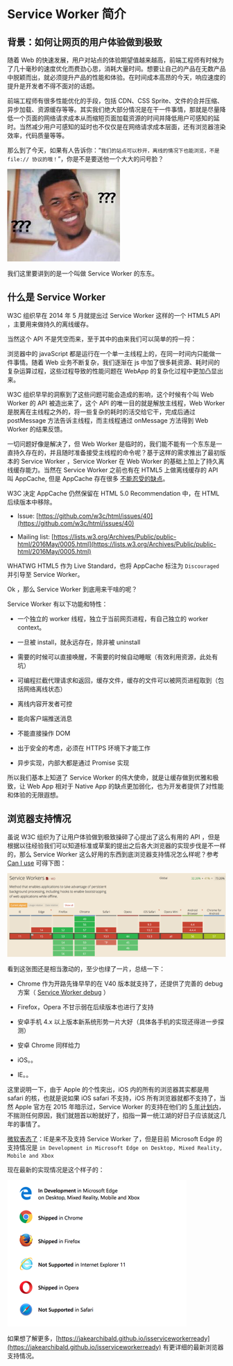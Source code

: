 # Service Worker 简介

## 背景：如何让网页的用户体验做到极致

随着 Web 的快速发展，用户对站点的体验期望值越来越高，前端工程师有时候为了几十毫秒的速度优化而费劲心思，消耗大量时间。想要让自己的产品在无数产品中脱颖而出，就必须提升产品的性能和体验。在时间成本高昂的今天，响应速度的提升是开发者不得不面对的话题。

前端工程师有很多性能优化的手段，包括 CDN、CSS Sprite、文件的合并压缩、异步加载、资源缓存等等。其实我们绝大部分情况是在干一件事情，那就是尽量降低一个页面的网络请求成本从而缩短页面加载资源的时间并降低用户可感知的延时。当然减少用户可感知的延时也不仅仅是在网络请求成本层面，还有浏览器渲染效率，代码质量等等。

那么到了今天，如果有人告诉你：“`我们的站点可以秒开，离线的情况下也能浏览，不是 file:// 协议的哦！`”，你是不是要送他一个大大的问号脸？

![问号脸](./images/nick.jpg)

我们这里要讲到的是一个叫做 Service Worker 的东东。

## 什么是 Service Worker

W3C 组织早在 2014 年 5 月就提出过 Service Worker 这样的一个 HTML5 API ，主要用来做持久的离线缓存。

当然这个 API 不是凭空而来，至于其中的由来我们可以简单的捋一捋：

浏览器中的 javaScript 都是运行在一个单一主线程上的，在同一时间内只能做一件事情。随着 Web 业务不断复杂，我们逐渐在 js 中加了很多耗资源、耗时间的复杂运算过程，这些过程导致的性能问题在 WebApp 的复杂化过程中更加凸显出来。

W3C 组织早早的洞察到了这些问题可能会造成的影响，这个时候有个叫 Web Worker 的 API 被造出来了，这个 API 的唯一目的就是解放主线程，Web Worker 是脱离在主线程之外的，将一些复杂的耗时的活交给它干，完成后通过 postMessage 方法告诉主线程，而主线程通过 onMessage 方法得到 Web Worker 的结果反馈。

一切问题好像是解决了，但 Web Worker 是临时的，我们能不能有一个东东是一直持久存在的，并且随时准备接受主线程的命令呢？基于这样的需求推出了最初版本的 Service Worker ，Service Worker 在 Web Worker 的基础上加上了持久离线缓存能力。当然在 Service Worker 之前也有在 HTML5 上做离线缓存的 API 叫 AppCache, 但是 AppCache 存在很多  [不能忍受的缺点](https://alistapart.com/article/application-cache-is-a-douchebag)。

W3C 决定 AppCache 仍然保留在 HTML 5.0 Recommendation 中，在 HTML 后续版本中移除。

- Issue: [https://github.com/w3c/html/issues/40](https://github.com/w3c/html/issues/40)

- Mailing list: [https://lists.w3.org/Archives/Public/public-html/2016May/0005.html](https://lists.w3.org/Archives/Public/public-html/2016May/0005.html)

WHATWG HTML5 作为 Live Standard，也将 AppCache 标注为 `Discouraged` 并引导至 Service Worker。

Ok ，那么 Service Worker 到底用来干啥的呢？

Service Worker 有以下功能和特性：

- 一个独立的 worker 线程，独立于当前网页进程，有自己独立的 worker context。

- 一旦被 install，就永远存在，除非被 uninstall

- 需要的时候可以直接唤醒，不需要的时候自动睡眠（有效利用资源，此处有坑）

- 可编程拦截代理请求和返回，缓存文件，缓存的文件可以被网页进程取到（包括网络离线状态）

- 离线内容开发者可控

- 能向客户端推送消息

- 不能直接操作 DOM

- 出于安全的考虑，必须在 HTTPS 环境下才能工作

- 异步实现，内部大都是通过 Promise 实现

所以我们基本上知道了 Service Worker 的伟大使命，就是让缓存做到优雅和极致，让 Web App 相对于 Native App
的缺点更加弱化，也为开发者提供了对性能和体验的无限遐想。

## 浏览器支持情况

虽说 W3C 组织为了让用户体验做到极致操碎了心提出了这么有用的 API ，但是根据以往经验我们可以知道标准或草案的提出之后各大浏览器的实现步伐是不一样的，那么 Service Worker 这么好用的东西到底浏览器支持情况怎么样呢？参考 [Can I use](https://caniuse.com/#search=service%20worker) 可得下图：

![Service Worker 浏览器兼容图](./images/compatibility.png)

看到这张图还是相当激动的，至少也绿了一片，总结一下：

- Chrome 作为开路先锋早早的在 V40 版本就支持了，还提供了完善的 debug 方案（ [Service Worker debug](./service-worker-debug.md) ）

- Firefox，Opera 不甘示弱在后续版本也进行了支持

- 安卓手机 4.x 以上版本新系统形势一片大好（具体各手机的实现还得进一步探测）

- 安卓 Chrome 同样给力

- iOS。。

- IE。。

这里说明一下，由于 Apple 的个性突出，iOS 内的所有的浏览器其实都是用 safari 的核，也就是说如果 iOS safari 不支持，iOS 所有浏览器就都不支持了，当然 Apple 官方在 2015 年暗示过，Service Worker 的支持在他们的 [5 年计划内](https://trac.webkit.org/wiki/FiveYearPlanFall2015)，不揣测任何原因，我们就翘首以盼就好了，掐指一算一统江湖的好日子应该就这几年的事情了。

[微软表态了](https://developer.microsoft.com/en-us/microsoft-edge/platform/status/serviceworker)：IE是来不及支持 Service Worker 了，但是目前 Microsoft Edge 的支持情况是 `in Development in Microsoft Edge on Desktop, Mixed Reality, Mobile and Xbox`

现在最新的实现情况是这个样子的：

![浏览器最新支持情况配图](./images/lastest_browser.png)

如果想了解更多，[https://jakearchibald.github.io/isserviceworkerready](https://jakearchibald.github.io/isserviceworkerready) 有更详细的最新浏览器支持情况。
